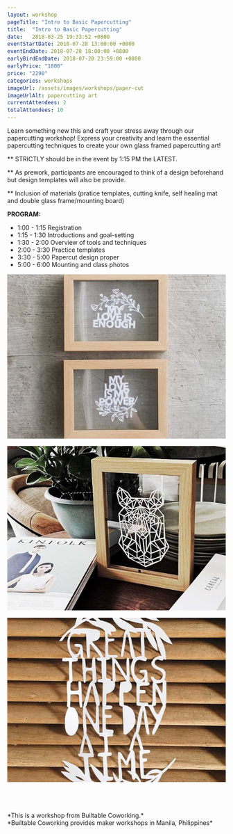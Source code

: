 ```yaml
---
layout: workshop
pageTitle: "Intro to Basic Papercutting"
title:  "Intro to Basic Papercutting"
date:   2018-03-25 19:33:52 +0800
eventStartDate: 2018-07-28 13:00:00 +0800
eventEndDate: 2018-07-28 18:00:00 +0800
earlyBirdEndDate: 2018-07-20 23:59:00 +0800
earlyPrice: "1800"
price: "2290"
categories: workshops
imageUrl: /assets/images/workshops/paper-cut
imageUrlAlt: papercutting art
currentAttendees: 2
totalAttendees: 10
---
```

Learn something new this  and craft your stress away through our papercutting workshop! Express your creativity and learn the essential papercutting techniques to create your own glass framed papercutting art!


** STRICTLY should be in the event by 1:15 PM the LATEST.

** As prework, participants are encouraged to think of a design beforehand but design templates will also be provide.

** Inclusion of materials (pratice templates, cutting knife, self healing mat and double glass frame/mounting board)

**PROGRAM:**

- 1:00 - 1:15 Registration
- 1:15 - 1:30 Introductions and goal-setting
- 1:30 - 2:00 Overview of tools and techniques
- 2:00 - 3:30 Practice templates
- 3:30 - 5:00 Papercut design proper
- 5:00 - 6:00 Mounting and class photos

![alt text](/assets/images/workshops/paper-cut/sample-work-1.jpg "Papercut Picture Frame")

![alt text](/assets/images/workshops/paper-cut/sample-work.jpg "Papercut in a wooden frame")

![alt text](/assets/images/workshops/paper-cut/sample-work-3.jpg "Papercut in a wooden background")

<br>
<br>
<br>
*This is a  workshop from Builtable Coworking.*
<br>
*Builtable Coworking provides maker workshops in Manila, Philippines* 
